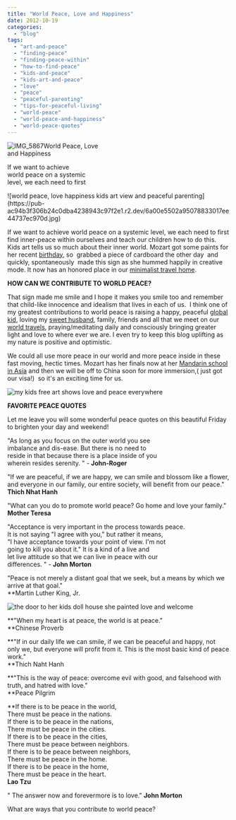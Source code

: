 ```yaml
---
title: "World Peace, Love and Happiness"
date: 2012-10-19
categories: 
  - "blog"
tags: 
  - "art-and-peace"
  - "finding-peace"
  - "finding-peace-within"
  - "how-to-find-peace"
  - "kids-and-peace"
  - "kids-art-and-peace"
  - "love"
  - "peace"
  - "peaceful-parenting"
  - "tips-for-peaceful-living"
  - "world-peace"
  - "world-peace-and-happiness"
  - "world-peace-quotes"
---
```


![IMG_5867](https://pub-ac94b3f306b24c0dba4238943c97f2e1.r2.dev/6a00e5502a95078833017c32a35615970b.jpg)World Peace, Love  
and Happiness  
  
If we want to achieve  
world peace on a systemic  
level, we each need to first

<!--more--> ![world peace, love happiness kids art view and peaceful parenting](https://pub-ac94b3f306b24c0dba4238943c97f2e1.r2.dev/6a00e5502a95078833017ee44737ec970d.jpg)  
  
If we want to achieve world peace on a systemic level, we each need to first find inner-peace within ourselves and teach our children how to do this. Kids art tells us so much about their inner world. Mozart got some paints for her recent [birthday](https://pub-ac94b3f306b24c0dba4238943c97f2e1.r2.dev/2012/10/global-travel-tween-ultimate-birthday-party-in-asia.html "travel birthday"), so  grabbed a piece of cardboard the other day  and quickly, spontaneously  made this sign as she hummed happily in creative mode. It now has an honored place in our [minimalist travel home](https://pub-ac94b3f306b24c0dba4238943c97f2e1.r2.dev/2012/03/finding-a-vacation-rental-apartment-in-penang-2.html "apartment in Penang").  
  
**HOW CAN WE CONTRIBUTE TO WORLD PEACE?**  
  
That sign made me smile and I hope it makes you smile too and remember that child-like innocence and idealism that lives in each of us.  I think one of my greatest contributions to world peace is raising a happy, peaceful [global kid](https://pub-ac94b3f306b24c0dba4238943c97f2e1.r2.dev/2011/07/how-to-and-why-raise-a-global-kid.html "global kid"), loving my [sweet husband](https://pub-ac94b3f306b24c0dba4238943c97f2e1.r2.dev/2009/06/happy-fathers-day-traveling-dads.html "sweet husband "), family, friends and all that we meet on our [world travels](https://pub-ac94b3f306b24c0dba4238943c97f2e1.r2.dev/2012/01/amazing-family-world-tour.html "family world travels"), praying/meditating daily and consciously bringing greater light and love to where ever we are. I even try to keep this blog uplifting as my nature is positive and optimistic.  
  
We could all use more peace in our world and more peace inside in these fast moving, hectic times. Mozart has her finals now at her [Mandarin school in Asia](https://pub-ac94b3f306b24c0dba4238943c97f2e1.r2.dev/2012/06/why-learn-mandarin-in-tropical-asia-penang.html "mandarin school in Asia ..american kid") and then we will be off to China soon for more immersion,( just got our visa!)  so it's an exciting time for us.  
  
![my kids free art shows love and peace everywhere](https://pub-ac94b3f306b24c0dba4238943c97f2e1.r2.dev/6a00e5502a95078833017c32a37d4f970b.jpg)  
  
  
**FAVORITE PEACE QUOTES**  
  
Let me leave you will some wonderful peace quotes on this beautiful Friday to brighten your day and weekend!  
  
"As long as you focus on the outer world you see  
imbalance and dis-ease. But there is no need to  
reside in that because there is a place inside of you  
wherein resides serenity. " - **John-Roger**  
  
"If we are peaceful, if we are happy, we can smile and blossom like a flower, and everyone in our family, our entire society, will benefit from our peace."  
**Thich Nhat Hanh**  
  
"What can you do to promote world peace? Go home and love your family."  
**Mother Teresa**  
  
"Acceptance is very important in the process towards peace.  
It is not saying "I agree with you," but rather it means,  
"I have acceptance towards your point of view. I'm not  
going to kill you about it." It is a kind of a live and  
let live attitude so that we can live in peace with our  
differences. " - **John Morton**  
  
"Peace is not merely a distant goal that we seek, but a means by which we arrive at that goal."  
**Martin Luther King, Jr.  
  
![the door to her kids doll house she painted love and welcome](https://pub-ac94b3f306b24c0dba4238943c97f2e1.r2.dev/6a00e5502a95078833017ee447706b970d.jpg)  
  
  
  
**"When my heart is at peace, the world is at peace."  
**Chinese Proverb  
  
  
**"If in our daily life we can smile, if we can be peaceful and happy, not only we, but everyone will profit from it. This is the most basic kind of peace work."  
**Thich Naht Hanh  
  
**"This is the way of peace: overcome evil with good, and falsehood with truth, and hatred with love."  
**Peace Pilgrim  
  
  
**If there is to be peace in the world,  
There must be peace in the nations.  
If there is to be peace in the nations,  
There must be peace in the cities.  
If there is to be peace in the cities,  
There must be peace between neighbors.  
If there is to be peace between neighbors,  
There must be peace in the home.  
If there is to be peace in the home,  
There must be peace in the heart.  
**Lao Tzu**  
  
" The answer now and forevermore is to love." **John Morton**  
  
What are ways that you contribute to world peace?
